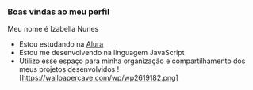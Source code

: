 ### Boas vindas ao meu perfil 

Meu nome é Izabella Nunes

- Estou estudando na [Alura](https://www.alura.com.br)
- Estou me desenvolvendo na linguagem JavaScript
- Utilizo esse espaço para minha organização e compartilhamento dos meus projetos desenvolvidos
  ![https://wallpapercave.com/wp/wp2619182.png]
